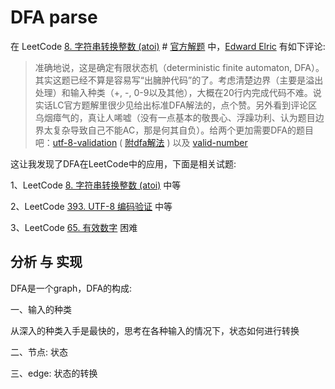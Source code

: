 # DFA parse

在 LeetCode [8. 字符串转换整数 (atoi)](https://leetcode-cn.com/problems/string-to-integer-atoi/)  # [官方解题](https://leetcode-cn.com/problems/string-to-integer-atoi/solution/zi-fu-chuan-zhuan-huan-zheng-shu-atoi-by-leetcode-/) 中，[Edward Elric](https://leetcode-cn.com/u/zdxiq125/) 有如下评论:

> 准确地说，这是确定有限状态机（deterministic finite automaton, DFA）。其实这题已经不算是容易写“出臃肿代码”的了。考虑清楚边界（主要是溢出处理）和输入种类（+, -, 0-9以及其他），大概在20行内完成代码不难。说实话LC官方题解里很少见给出标准DFA解法的，点个赞。另外看到评论区乌烟瘴气的，真让人唏嘘（没有一点基本的敬畏心、浮躁功利、认为题目边界太复杂导致自己不能AC，那是何其自负）。给两个更加需要DFA的题目吧：[utf-8-validation](https://leetcode-cn.com/problems/utf-8-validation/) ( [附dfa解法](https://leetcode-cn.com/problems/utf-8-validation/solution/java-dfa-by-zdxiq125/) ) 以及 [valid-number](https://leetcode-cn.com/problems/valid-number/)

 这让我发现了DFA在LeetCode中的应用，下面是相关试题:

1、LeetCode [8. 字符串转换整数 (atoi)](https://leetcode-cn.com/problems/string-to-integer-atoi/)  中等

2、LeetCode [393. UTF-8 编码验证](https://leetcode-cn.com/problems/utf-8-validation/) 中等

3、LeetCode [65. 有效数字](https://leetcode-cn.com/problems/valid-number/) 困难



## 分析 与 实现

DFA是一个graph，DFA的构成: 

一、输入的种类

从深入的种类入手是最快的，思考在各种输入的情况下，状态如何进行转换

二、节点: 状态

三、edge: 状态的转换 

